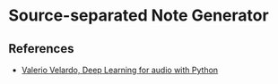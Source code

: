 # Source-separated Note Generator


## References

- [Valerio Velardo, Deep Learning for audio with Python](https://github.com/musikalkemist/DeepLearningForAudioWithPython)
